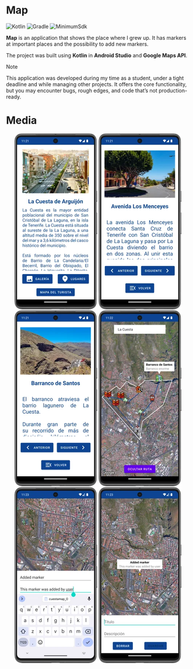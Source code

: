 # Map

![Kotlin](https://img.shields.io/badge/Kotlin-1.7.10-7F52FF?logo=kotlin&logoColor=white)
![Gradle](https://img.shields.io/badge/Gradle-7%2B-02303A?logo=gradle&logoColor=white)
![MinimumSdk](https://img.shields.io/badge/Minimum%20SDK-24-brightgreen)

**Map** is an application that shows the place where I grew up. It has markers
at important places and the possibility to add new markers.

The project was built using **Kotlin** in **Android Studio** and
**Google Maps API**.

> [!NOTE]  
This application was developed during my time as a student, under a tight
deadline and while managing other projects. It offers the core functionality,
but you may encounter bugs, rough edges, and code that’s not production-ready.

# Media

<p align="center">
  <img src="docs/media/map_01.webp">
  <img src="docs/media/map_02.webp">
  <img src="docs/media/map_03.webp">
  <img src="docs/media/map_04.webp">
  <img src="docs/media/map_05.webp">
  <img src="docs/media/map_06.webp">
</p>
